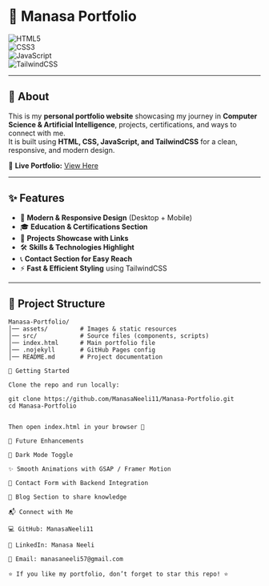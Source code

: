 # 🌟 Manasa Portfolio  

![HTML5](https://img.shields.io/badge/HTML5-E34F26?style=for-the-badge&logo=html5&logoColor=white)  
![CSS3](https://img.shields.io/badge/CSS3-1572B6?style=for-the-badge&logo=css3&logoColor=white)  
![JavaScript](https://img.shields.io/badge/JavaScript-F7DF1E?style=for-the-badge&logo=javascript&logoColor=black)  
![TailwindCSS](https://img.shields.io/badge/Tailwind_CSS-06B6D4?style=for-the-badge&logo=tailwindcss&logoColor=white)  

---

## 📖 About  
This is my **personal portfolio website** showcasing my journey in **Computer Science & Artificial Intelligence**, projects, certifications, and ways to connect with me.  
It is built using **HTML, CSS, JavaScript, and TailwindCSS** for a clean, responsive, and modern design.  

🔗 **Live Portfolio:** [View Here](https://manasaneeli11.github.io/Manasa-Portfolio/)  

---

## ✨ Features  
- 🎨 **Modern & Responsive Design** (Desktop + Mobile)  
- 🎓 **Education & Certifications Section**  
- 💼 **Projects Showcase with Links**  
- 🛠 **Skills & Technologies Highlight**  
- 📞 **Contact Section for Easy Reach**  
- ⚡ **Fast & Efficient Styling** using TailwindCSS  

---

## 📂 Project Structure  
```plaintext
Manasa-Portfolio/
│── assets/         # Images & static resources  
│── src/            # Source files (components, scripts)  
│── index.html      # Main portfolio file  
│── .nojekyll       # GitHub Pages config  
│── README.md       # Project documentation  

🚀 Getting Started

Clone the repo and run locally:

git clone https://github.com/ManasaNeeli11/Manasa-Portfolio.git
cd Manasa-Portfolio


Then open index.html in your browser 🎉

🌱 Future Enhancements

🌙 Dark Mode Toggle

✨ Smooth Animations with GSAP / Framer Motion

📧 Contact Form with Backend Integration

📰 Blog Section to share knowledge

📬 Connect with Me

💻 GitHub: ManasaNeeli11

🔗 LinkedIn: Manasa Neeli

📧 Email: manasaneeli57@gmail.com

⭐ If you like my portfolio, don’t forget to star this repo! ⭐



